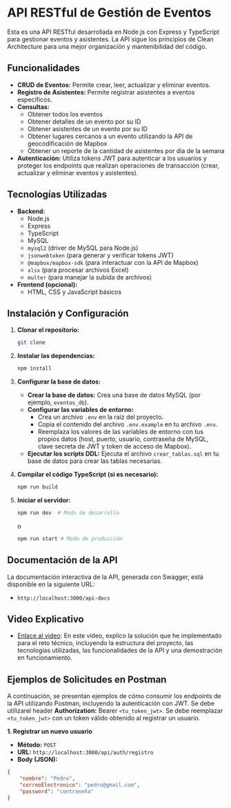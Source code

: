 # API RESTful de Gestión de Eventos

Esta es una API RESTful desarrollada en Node.js con Express y TypeScript para gestionar eventos y asistentes. La API sigue los principios de Clean Architecture para una mejor organización y mantenibilidad del código.

## Funcionalidades

*   **CRUD de Eventos:** Permite crear, leer, actualizar y eliminar eventos.
*   **Registro de Asistentes:** Permite registrar asistentes a eventos específicos.
*   **Consultas:** 
    *   Obtener todos los eventos
    *   Obtener detalles de un evento por su ID
    *   Obtener asistentes de un evento por su ID
    *   Obtener lugares cercanos a un evento utilizando la API de geocodificación de Mapbox
    *   Obtener un reporte de la cantidad de asistentes por día de la semana
*   **Autenticación:** Utiliza tokens JWT para autenticar a los usuarios y proteger los endpoints que realizan operaciones de transacción (crear, actualizar y eliminar eventos y asistentes).

## Tecnologías Utilizadas

*   **Backend:**
    *   Node.js
    *   Express
    *   TypeScript
    *   MySQL
    *   `mysql2` (driver de MySQL para Node.js)
    *   `jsonwebtoken` (para generar y verificar tokens JWT)
    *   `@mapbox/mapbox-sdk` (para interactuar con la API de Mapbox)
    *   `xlsx` (para procesar archivos Excel)
    *   `multer` (para manejar la subida de archivos)
*   **Frontend (opcional):**
    *   HTML, CSS y JavaScript básicos

## Instalación y Configuración

1.  **Clonar el repositorio:**

    ```bash
    git clone
    ```

2.  **Instalar las dependencias:**

    ```bash
    npm install
    ```

3.  **Configurar la base de datos:**

    *   **Crear la base de datos:** Crea una base de datos MySQL (por ejemplo, `eventos_db`).
    *   **Configurar las variables de entorno:** 
        *   Crea un archivo `.env` en la raíz del proyecto.
        *   Copia el contenido del archivo `.env.example` en tu archivo `.env`.
        *   Reemplaza los valores de las variables de entorno con tus propios datos (host, puerto, usuario, contraseña de MySQL, clave secreta de JWT y token de acceso de Mapbox).
    *   **Ejecutar los scripts DDL:** Ejecuta el archivo `crear_tablas.sql` en tu base de datos para crear las tablas necesarias.

4.  **Compilar el código TypeScript (si es necesario):**

    ```bash
    npm run build
    ```

5.  **Iniciar el servidor:**

    ```bash
    npm run dev  # Modo de desarrollo
    ```

    o

    ```bash
    npm run start # Modo de producción
    ```

## Documentación de la API

La documentación interactiva de la API, generada con Swagger, está disponible en la siguiente URL:

*   `http://localhost:3000/api-docs`

## Video Explicativo

*   [Enlace al video](https://www.youtube.com/watch?v=xh_VMUVXiAk): En este video, explico la solución que he implementado para el reto técnico, incluyendo la estructura del proyecto, las tecnologías utilizadas, las funcionalidades de la API y una demostración en funcionamiento.


## Ejemplos de Solicitudes en Postman

A continuación, se presentan ejemplos de cómo consumir los endpoints de la API utilizando Postman, incluyendo la autenticación con JWT. Se debe utilizarel header **Authorization:** Bearer `<tu_token_jwt>`.  Se debe reemplazar `<tu_token_jwt>` con un token válido obtenido al registrar un usuario.

**1. Registrar un nuevo usuario**

*   **Método:** `POST`
*   **URL:** `http://localhost:3000/api/auth/registro`
*   **Body (JSON):**

```json
{
    "nombre": "Pedro",
    "correoElectronico": "pedro@gmail.com",
    "password": "contraseña"
}
